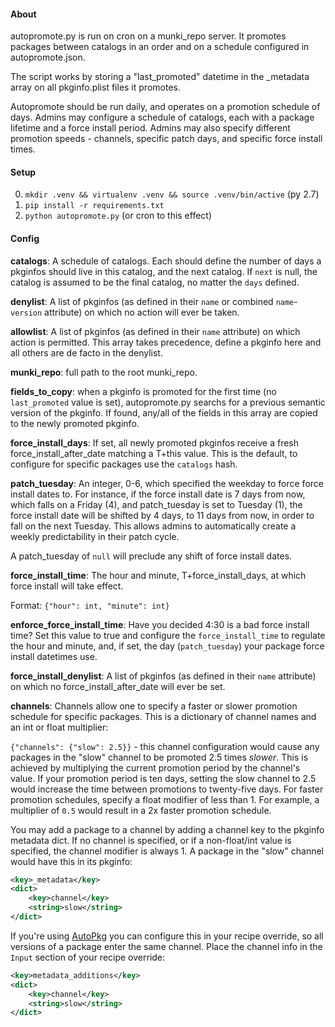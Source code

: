 #### About

autopromote.py is run on cron on a munki_repo server. It promotes packages between
catalogs in an order and on a schedule configured in autopromote.json.

The script works by storing a "last_promoted" datetime in the \_metadata array on all
pkginfo.plist files it promotes.

Autopromote should be run daily, and operates on a promotion schedule of days. Admins may configure a schedule of catalogs, each with a package lifetime and a force install period. Admins may also specify different promotion speeds - channels, specific patch days, and specific force install times.

#### Setup

0. `mkdir .venv && virtualenv .venv && source .venv/bin/active` (py 2.7)
1. `pip install -r requirements.txt`
2. `python autopromote.py` (or cron to this effect)

#### Config

__catalogs__: A schedule of catalogs. Each should define the number of days a pkginfos
should live in this catalog, and the next catalog. If `next` is null, the catalog is
assumed to be the final catalog, no matter the `days` defined.

__denylist__: A list of pkginfos (as defined in their `name` or combined `name`-`version` attribute) on which no
action will ever be taken.

__allowlist__: A list of pkginfos (as defined in their `name` attribute) on which action
is permitted. This array takes precedence, define a pkginfo here and all others are
de facto in the denylist.

__munki_repo__: full path to the root munki_repo.

__fields_to_copy__: when a pkginfo is promoted for the first time (no `last_promoted`
value is set), autopromote.py searchs for a previous semantic version of the pkginfo.
If found, any/all of the fields in this array are copied to the newly promoted pkginfo.

__force_install_days__: If set, all newly promoted pkginfos receive a fresh force_install_after_date matching a T+this value. This is the default, to configure for specific packages use the `catalogs` hash.

__patch_tuesday__: An integer, 0-6, which specified the weekday to force force install dates to. For instance, if the force install date is 7 days from now, which falls on a Friday (4), and patch_tuesday is set to Tuesday (1), the force install date will be shifted by 4 days, to 11 days from now, in order to fall on the next Tuesday. This allows admins to automatically create a weekly predictability in their patch cycle.

A patch_tuesday of `null` will preclude any shift of force install dates.

__force_install_time__: The hour and minute, T+force_install_days, at which force install will take
effect.

Format: `{"hour": int, "minute": int}`

__enforce_force_install_time__: Have you decided 4:30 is a bad force install time? Set this value to true and configure the `force_install_time` to regulate the hour and minute, and, if set, the day (`patch_tuesday`) your package force install datetimes use.

__force_install_denylist__: A list of pkginfos (as defined in their `name` attribute) on which no force_install_after_date will ever be set.

__channels__: Channels allow one to specify a faster or slower promotion schedule for specific packages. This is a dictionary of channel names and an int or float multiplier:

`{"channels": {"slow": 2.5}}` - this channel configuration would cause any packages in the "slow" channel to be promoted 2.5 times *slower*. This is achieved by multiplying the current promotion period by the channel's value. If your promotion period is ten days, setting the slow channel to 2.5 would increase the time between promotions to twenty-five days. For faster promotion schedules, specify a float modifier of less than 1. For example, a multiplier of `0.5` would result in a 2x faster promotion schedule.

You may add a package to a channel by adding a channel key to the pkginfo metadata dict. If no channel is specified, or if a non-float/int value is specified, the channel modifier is always 1. A package in the "slow" channel would have this in its pkginfo:

```xml
<key>_metadata</key>
<dict>
    <key>channel</key>
    <string>slow</string>
</dict>
```

If you're using [AutoPkg](https://github.com/autopkg/autopkg) you can configure this in your recipe override, so all versions of a package enter the same channel. Place the channel info in the `Input` section of your recipe override:

```xml
<key>metadata_additions</key>
<dict>
    <key>channel</key>
    <string>slow</string>
</dict>
```
